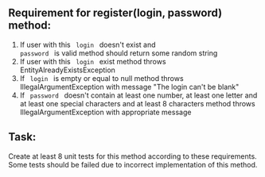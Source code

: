 ## Requirement for register(login, password) method:

1. If user with this <code> login </code> doesn't exist and <code> password </code> is valid method should return some random string
2. If user with this <code> login </code>  exist method throws EntityAlreadyExistsException
3. If <code> login </code> is empty or equal to null method throws IllegalArgumentException with message "The login can't be blank"
4. If <code> password </code> doesn't contain at least one number, at least one letter and at least one special characters and at least 8 characters method throws IllegalArgumentException with appropriate message

## Task:
Create at least 8 unit tests for this method according to these requirements.
Some tests should be failed due to incorrect implementation of this method. 